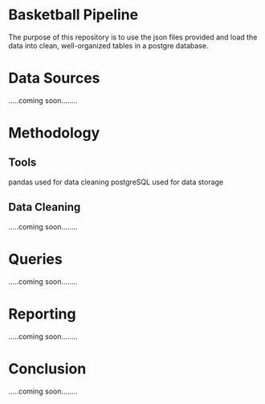 # Basketball Pipeline
The purpose of this repository is to use the json files provided and load the data into clean, well-organized tables in a postgre database.

# Data Sources
.....coming soon........



# Methodology
## Tools
pandas used for data cleaning  postgreSQL used for data storage
## Data Cleaning
.....coming soon........
# Queries
.....coming soon........
# Reporting
.....coming soon........
# Conclusion
.....coming soon........
